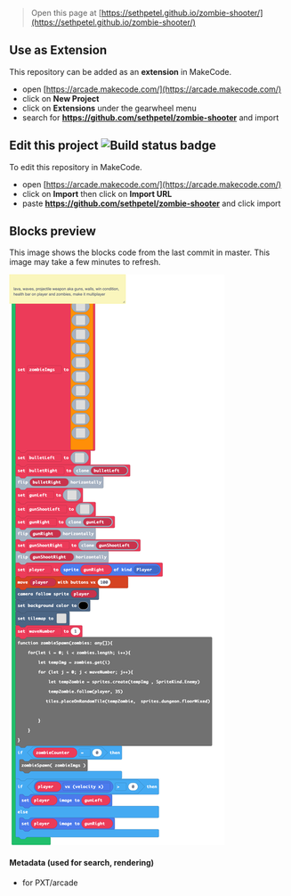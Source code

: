  


> Open this page at [https://sethpetel.github.io/zombie-shooter/](https://sethpetel.github.io/zombie-shooter/)

## Use as Extension

This repository can be added as an **extension** in MakeCode.

* open [https://arcade.makecode.com/](https://arcade.makecode.com/)
* click on **New Project**
* click on **Extensions** under the gearwheel menu
* search for **https://github.com/sethpetel/zombie-shooter** and import

## Edit this project ![Build status badge](https://github.com/sethpetel/zombie-shooter/workflows/MakeCode/badge.svg)

To edit this repository in MakeCode.

* open [https://arcade.makecode.com/](https://arcade.makecode.com/)
* click on **Import** then click on **Import URL**
* paste **https://github.com/sethpetel/zombie-shooter** and click import

## Blocks preview

This image shows the blocks code from the last commit in master.
This image may take a few minutes to refresh.

![A rendered view of the blocks](https://github.com/sethpetel/zombie-shooter/raw/master/.github/makecode/blocks.png)

#### Metadata (used for search, rendering)

* for PXT/arcade
<script src="https://makecode.com/gh-pages-embed.js"></script><script>makeCodeRender("{{ site.makecode.home_url }}", "{{ site.github.owner_name }}/{{ site.github.repository_name }}");</script>
